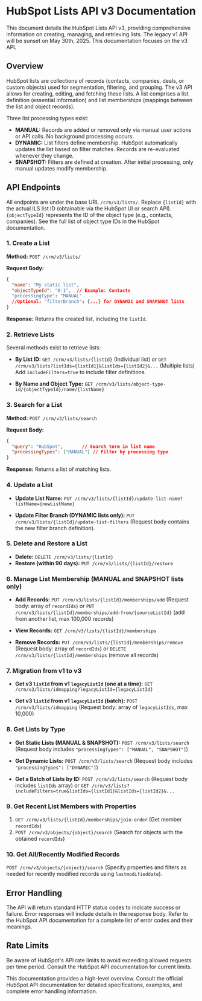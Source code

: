 # HubSpot Lists API v3 Documentation

This document details the HubSpot Lists API v3, providing comprehensive information on creating, managing, and retrieving lists.  The legacy v1 API will be sunset on May 30th, 2025.  This documentation focuses on the v3 API.

## Overview

HubSpot lists are collections of records (contacts, companies, deals, or custom objects) used for segmentation, filtering, and grouping.  The v3 API allows for creating, editing, and fetching these lists.  A list comprises a list definition (essential information) and list memberships (mappings between the list and object records).

Three list processing types exist:

* **MANUAL:** Records are added or removed only via manual user actions or API calls.  No background processing occurs.
* **DYNAMIC:**  List filters define membership. HubSpot automatically updates the list based on filter matches.  Records are re-evaluated whenever they change.
* **SNAPSHOT:** Filters are defined at creation.  After initial processing, only manual updates modify membership.


## API Endpoints

All endpoints are under the base URL `/crm/v3/lists/`.  Replace `{listId}` with the actual ILS list ID (obtainable via the HubSpot UI or search API).  `{objectTypeId}` represents the ID of the object type (e.g., contacts, companies).  See the full list of object type IDs in the HubSpot documentation.


### 1. Create a List

**Method:** `POST /crm/v3/lists/`

**Request Body:**

```json
{
  "name": "My static list",
  "objectTypeId": "0-1",  // Example: Contacts
  "processingType": "MANUAL" 
  //Optional: "filterBranch": {...} for DYNAMIC and SNAPSHOT lists
}
```

**Response:**  Returns the created list, including the `listId`.


### 2. Retrieve Lists

Several methods exist to retrieve lists:

* **By List ID:** `GET /crm/v3/lists/{listId}` (Individual list) or `GET /crm/v3/lists?listIds={listId1}&listIds={listId2}&...` (Multiple lists)  Add `includeFilters=true` to include filter definitions.

* **By Name and Object Type:** `GET /crm/v3/lists/object-type-id/{objectTypeId}/name/{listName}`


### 3. Search for a List

**Method:** `POST /crm/v3/lists/search`

**Request Body:**

```json
{
  "query": "HubSpot",       // Search term in list name
  "processingTypes": ["MANUAL"] // Filter by processing type
}
```

**Response:** Returns a list of matching lists.


### 4. Update a List

* **Update List Name:** `PUT /crm/v3/lists/{listId}/update-list-name?listName={newListName}`

* **Update Filter Branch (DYNAMIC lists only):** `PUT /crm/v3/lists/{listId}/update-list-filters`  (Request body contains the new filter branch definition).


### 5. Delete and Restore a List

* **Delete:** `DELETE /crm/v3/lists/{listId}`
* **Restore (within 90 days):** `PUT /crm/v3/lists/{listId}/restore`


### 6. Manage List Membership (MANUAL and SNAPSHOT lists only)

* **Add Records:** `PUT /crm/v3/lists/{listId}/memberships/add` (Request body: array of `recordIds`) or `PUT /crm/v3/lists/{listId}/memberships/add-from/{sourceListId}` (add from another list, max 100,000 records)

* **View Records:** `GET /crm/v3/lists/{listId}/memberships`

* **Remove Records:** `PUT /crm/v3/lists/{listId}/memberships/remove` (Request body: array of `recordIds`) or `DELETE /crm/v3/lists/{listId}/memberships` (remove all records)


### 7. Migration from v1 to v3

* **Get v3 `listId` from v1 `legacyListId` (one at a time):** `GET /crm/v3/lists/idmapping?legacyListId={legacyListId}`

* **Get v3 `listId` from v1 `legacyListId` (batch):** `POST /crm/v3/lists/idmapping` (Request body: array of `legacyListIds`, max 10,000)


### 8. Get Lists by Type

* **Get Static Lists (MANUAL & SNAPSHOT):** `POST /crm/v3/lists/search` (Request body includes `"processingTypes": ["MANUAL", "SNAPSHOT"]`)

* **Get Dynamic Lists:** `POST /crm/v3/lists/search` (Request body includes `"processingTypes": ["DYNAMIC"]`)

* **Get a Batch of Lists by ID:** `POST /crm/v3/lists/search` (Request body includes `listIds` array)  or `GET /crm/v3/lists?includeFilters=true&listIds={listId1}&listIds={listId2}&...`


### 9. Get Recent List Members with Properties

1.  `GET /crm/v3/lists/{listId}/memberships/join-order` (Get member `recordIds`)
2.  `POST /crm/v3/objects/{object}/search` (Search for objects with the obtained `recordIds`)


### 10. Get All/Recently Modified Records

`POST /crm/v3/objects/{object}/search`  (Specify properties and filters as needed for recently modified records using `lastmodifieddate`).


## Error Handling

The API will return standard HTTP status codes to indicate success or failure.  Error responses will include details in the response body.  Refer to the HubSpot API documentation for a complete list of error codes and their meanings.


##  Rate Limits

Be aware of HubSpot's API rate limits to avoid exceeding allowed requests per time period.  Consult the HubSpot API documentation for current limits.


This documentation provides a high-level overview.  Consult the official HubSpot API documentation for detailed specifications, examples, and complete error handling information.
